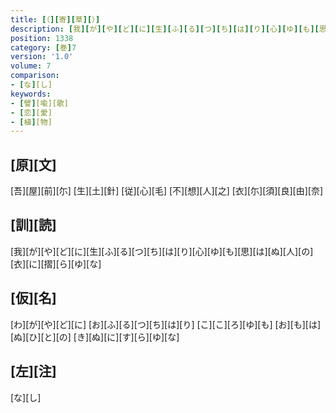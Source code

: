 ```yaml
---
title: [（][寄][草][）]
description: [我][が][や][ど][に][生][ふ][る][つ][ち][は][り][心][ゆ][も][思][は][ぬ][人][の][衣][に][摺][ら][ゆ][な]
position: 1338
category: [巻]7
version: '1.0'
volume: 7
comparison:
- [な][し]
keywords:
- [譬][喩][歌]
- [恋][愛]
- [植][物]
---
```


## [原][文]

[吾][屋][前][尓] [生][土][針] [従][心][毛] [不][想][人][之] [衣][尓][須][良][由][奈]

## [訓][読]

[我][が][や][ど][に][生][ふ][る][つ][ち][は][り][心][ゆ][も][思][は][ぬ][人][の][衣][に][摺][ら][ゆ][な]

## [仮][名]

[わ][が][や][ど][に] [お][ふ][る][つ][ち][は][り] [こ][こ][ろ][ゆ][も] [お][も][は][ぬ][ひ][と][の] [き][ぬ][に][す][ら][ゆ][な]

## [左][注]

[な][し]
